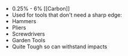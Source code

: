  - 0.25% - 6% [[Carbon]]
 - Used for tools that don't need a sharp edge:
  - Hammers
  - Pliers
  - Screwdrivers
  - Garden Tools
 - Quite Tough so can withstand impacts